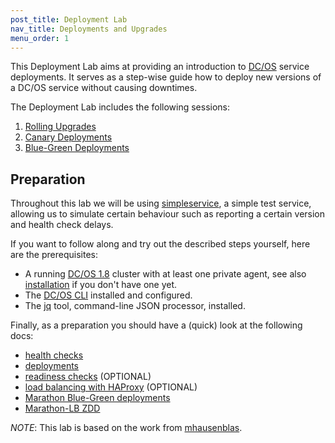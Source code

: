 ```yaml
---
post_title: Deployment Lab
nav_title: Deployments and Upgrades
menu_order: 1
---
```


This Deployment Lab aims at providing an introduction to [DC/OS](https://dcos.io/) service deployments.
It serves as a step-wise guide how to deploy new versions of a DC/OS service without causing downtimes.

The Deployment Lab includes the following sessions:

1. [Rolling Upgrades][1]
1. [Canary Deployments][2]
1. [Blue-Green Deployments][3]


## Preparation

Throughout this lab we will be using [simpleservice](https://github.com/dcos-labs/deployment-lab/tree/master/simpleservice), a
simple test service, allowing us to simulate certain behaviour such as reporting a certain version and health check delays.

If you want to follow along and try out the described steps yourself, here are the prerequisites:

- A running [DC/OS 1.8](https://dcos.io/releases/1.8.4/) cluster with at least one private agent, see also [installation](https://dcos.io/install/) if you don't have one yet.
- The [DC/OS CLI](https://dcos.io/docs/1.8/usage/cli/) installed and configured. 
- The [jq](https://stedolan.github.io/jq/) tool, command-line JSON processor, installed.

Finally, as a preparation you should have a (quick) look at the following docs:

- [health checks](https://mesosphere.github.io/marathon/docs/health-checks.html)
- [deployments](https://mesosphere.github.io/marathon/docs/deployments.html)
- [readiness checks](https://mesosphere.github.io/marathon/docs/readiness-checks.html) (OPTIONAL)
- [load balancing with HAProxy](https://serversforhackers.com/load-balancing-with-haproxy) (OPTIONAL)
- [Marathon Blue-Green deployments](https://mesosphere.github.io/marathon/docs/blue-green-deploy.html)
- [Marathon-LB ZDD](https://github.com/mesosphere/marathon-lb#zero-downtime-deployments)

*NOTE*: This lab is based on the work from [mhausenblas](https://github.com/mhausenblas/zdd-lab).

[1]: /docs/1.9/tutorials/deployments/rolling-upgrades/
[2]: /docs/1.9/tutorials/deployments/canary-deployments/
[3]: /docs/1.9/tutorials/deployments/blue-green-deployments/
